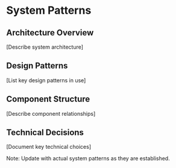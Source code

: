 # System Patterns

## Architecture Overview
[Describe system architecture]

## Design Patterns
[List key design patterns in use]

## Component Structure
[Describe component relationships]

## Technical Decisions
[Document key technical choices]

Note: Update with actual system patterns as they are established. 